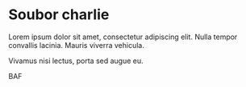 Soubor charlie
==============

Lorem ipsum dolor sit amet, consectetur adipiscing elit.
Nulla tempor convallis lacinia.
Mauris viverra vehicula.

Vivamus nisi lectus, porta sed augue eu.

BAF